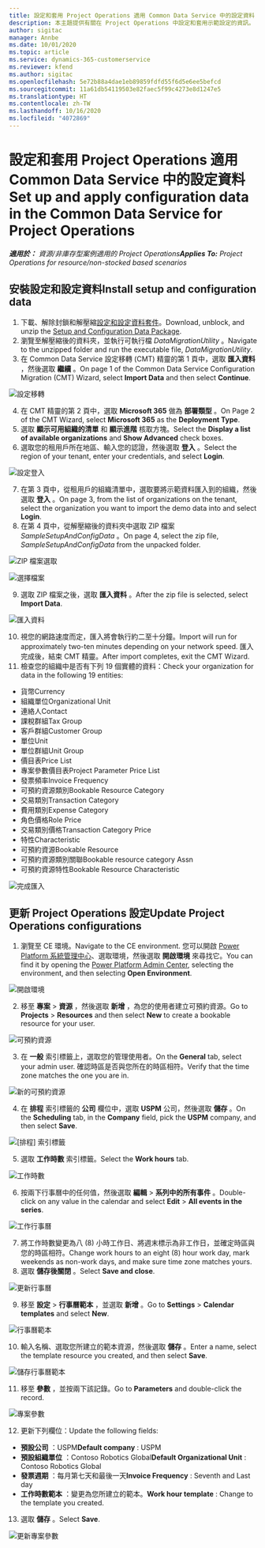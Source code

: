 ```yaml
---
title: 設定和套用 Project Operations 適用 Common Data Service 中的設定資料
description: 本主題提供有關在 Project Operations 中設定和套用示範設定的資訊。
author: sigitac
manager: Annbe
ms.date: 10/01/2020
ms.topic: article
ms.service: dynamics-365-customerservice
ms.reviewer: kfend
ms.author: sigitac
ms.openlocfilehash: 5e72b88a4dae1eb89859fdfd55f6d5e6ee5befcd
ms.sourcegitcommit: 11a61db54119503e82faec5f99c4273e8d1247e5
ms.translationtype: HT
ms.contentlocale: zh-TW
ms.lasthandoff: 10/16/2020
ms.locfileid: "4072869"
---
```

# <a name="set-up-and-apply-configuration-data-in-the-common-data-service-for-project-operations"></a><span data-ttu-id="b9665-103">設定和套用 Project Operations 適用 Common Data Service 中的設定資料</span><span class="sxs-lookup"><span data-stu-id="b9665-103">Set up and apply configuration data in the Common Data Service for Project Operations</span></span>

<span data-ttu-id="b9665-104">_**適用於：** 資源/非庫存型案例適用的 Project Operations_</span><span class="sxs-lookup"><span data-stu-id="b9665-104">_**Applies To:** Project Operations for resource/non-stocked based scenarios_</span></span>

## <a name="install-setup-and-configuration-data"></a><span data-ttu-id="b9665-105">安裝設定和設定資料</span><span class="sxs-lookup"><span data-stu-id="b9665-105">Install setup and configuration data</span></span>

1. <span data-ttu-id="b9665-106">下載、解除封鎖和解壓縮[設定和設定資料套件](https://download.microsoft.com/download/1/3/4/1349369c-6209-42b7-b3b4-5be0e67cacd8/ProjOpsSampleSetupData-%20Integrated%20UR1.zip)。</span><span class="sxs-lookup"><span data-stu-id="b9665-106">Download, unblock, and unzip the [Setup and Configuration Data Package](https://download.microsoft.com/download/1/3/4/1349369c-6209-42b7-b3b4-5be0e67cacd8/ProjOpsSampleSetupData-%20Integrated%20UR1.zip).</span></span>
2. <span data-ttu-id="b9665-107">瀏覽至解壓縮後的資料夾，並執行可執行檔 *DataMigrationUtility* 。</span><span class="sxs-lookup"><span data-stu-id="b9665-107">Navigate to the unzipped folder and run the executable file, *DataMigrationUtility*.</span></span>
3. <span data-ttu-id="b9665-108">在 Common Data Service 設定移轉 (CMT) 精靈的第 1 頁中，選取 **匯入資料** ，然後選取 **繼續** 。</span><span class="sxs-lookup"><span data-stu-id="b9665-108">On page 1 of the Common Data Service Configuration Migration (CMT) Wizard, select **Import Data** and then select **Continue**.</span></span>

![設定移轉](./media/1ConfigurationMigration.png)

4. <span data-ttu-id="b9665-110">在 CMT 精靈的第 2 頁中，選取 **Microsoft 365** 做為 **部署類型** 。</span><span class="sxs-lookup"><span data-stu-id="b9665-110">On Page 2 of the CMT Wizard, select **Microsoft 365** as the **Deployment Type**.</span></span>
5. <span data-ttu-id="b9665-111">選取 **顯示可用組織的清單** 和 **顯示進階** 核取方塊。</span><span class="sxs-lookup"><span data-stu-id="b9665-111">Select the **Display a list of available organizations** and **Show Advanced** check boxes.</span></span>
6. <span data-ttu-id="b9665-112">選取您的租用戶所在地區、輸入您的認證，然後選取 **登入** 。</span><span class="sxs-lookup"><span data-stu-id="b9665-112">Select the region of your tenant, enter your credentials, and select **Login**.</span></span>

![設定登入](./media/2ConfigurationSignin.png)

7. <span data-ttu-id="b9665-114">在第 3 頁中，從租用戶的組織清單中，選取要將示範資料匯入到的組織，然後選取 **登入** 。</span><span class="sxs-lookup"><span data-stu-id="b9665-114">On page 3, from the list of organizations on the tenant, select the organization you want to import the demo data into and select **Login**.</span></span>
8. <span data-ttu-id="b9665-115">在第 4 頁中，從解壓縮後的資料夾中選取 ZIP 檔案 *SampleSetupAndConfigData* 。</span><span class="sxs-lookup"><span data-stu-id="b9665-115">On page 4, select the zip file, *SampleSetupAndConfigData* from the unpacked folder.</span></span>

![ZIP 檔案選取](./media/3ZipFile.png)

![選擇檔案](./media/4SelectAFile.png)

9. <span data-ttu-id="b9665-118">選取 ZIP 檔案之後，選取 **匯入資料** 。</span><span class="sxs-lookup"><span data-stu-id="b9665-118">After the zip file is selected, select **Import Data**.</span></span>

![匯入資料​​](./media/5ImportData.png)

10. <span data-ttu-id="b9665-120">視您的網路速度而定，匯入將會執行約二至十分鐘。</span><span class="sxs-lookup"><span data-stu-id="b9665-120">Import will run for approximately two-ten minutes depending on your network speed.</span></span> <span data-ttu-id="b9665-121">匯入完成後，結束 CMT 精靈。</span><span class="sxs-lookup"><span data-stu-id="b9665-121">After import completes, exit the CMT Wizard.</span></span> 
11. <span data-ttu-id="b9665-122">檢查您的組織中是否有下列 19 個實體的資料：</span><span class="sxs-lookup"><span data-stu-id="b9665-122">Check your organization for data in the following 19 entities:</span></span>

  - <span data-ttu-id="b9665-123">貨幣</span><span class="sxs-lookup"><span data-stu-id="b9665-123">Currency</span></span>
  - <span data-ttu-id="b9665-124">組織單位</span><span class="sxs-lookup"><span data-stu-id="b9665-124">Organizational Unit</span></span>
  - <span data-ttu-id="b9665-125">連絡人</span><span class="sxs-lookup"><span data-stu-id="b9665-125">Contact</span></span>
  - <span data-ttu-id="b9665-126">課稅群組</span><span class="sxs-lookup"><span data-stu-id="b9665-126">Tax Group</span></span>
  - <span data-ttu-id="b9665-127">客戶群組</span><span class="sxs-lookup"><span data-stu-id="b9665-127">Customer Group</span></span>
  - <span data-ttu-id="b9665-128">單位</span><span class="sxs-lookup"><span data-stu-id="b9665-128">Unit</span></span>
  - <span data-ttu-id="b9665-129">單位群組</span><span class="sxs-lookup"><span data-stu-id="b9665-129">Unit Group</span></span>
  - <span data-ttu-id="b9665-130">價目表</span><span class="sxs-lookup"><span data-stu-id="b9665-130">Price List</span></span>
  - <span data-ttu-id="b9665-131">專案參數價目表</span><span class="sxs-lookup"><span data-stu-id="b9665-131">Project Parameter Price List</span></span>
  - <span data-ttu-id="b9665-132">發票頻率</span><span class="sxs-lookup"><span data-stu-id="b9665-132">Invoice Frequency</span></span>
  - <span data-ttu-id="b9665-133">可預約資源類別</span><span class="sxs-lookup"><span data-stu-id="b9665-133">Bookable Resource Category</span></span>
  - <span data-ttu-id="b9665-134">交易類別</span><span class="sxs-lookup"><span data-stu-id="b9665-134">Transaction Category</span></span>
  - <span data-ttu-id="b9665-135">費用類別</span><span class="sxs-lookup"><span data-stu-id="b9665-135">Expense Category</span></span>
  - <span data-ttu-id="b9665-136">角色價格</span><span class="sxs-lookup"><span data-stu-id="b9665-136">Role Price</span></span>
  - <span data-ttu-id="b9665-137">交易類別價格</span><span class="sxs-lookup"><span data-stu-id="b9665-137">Transaction Category Price</span></span>
  - <span data-ttu-id="b9665-138">特性</span><span class="sxs-lookup"><span data-stu-id="b9665-138">Characteristic</span></span>
  - <span data-ttu-id="b9665-139">可預約資源</span><span class="sxs-lookup"><span data-stu-id="b9665-139">Bookable Resource</span></span>
  - <span data-ttu-id="b9665-140">可預約資源類別關聯</span><span class="sxs-lookup"><span data-stu-id="b9665-140">Bookable resource category Assn</span></span>
  - <span data-ttu-id="b9665-141">可預約資源特性</span><span class="sxs-lookup"><span data-stu-id="b9665-141">Bookable Resource Characteristic</span></span>

![完成匯入](./media/6CompleteImport.png)

## <a name="update-project-operations-configurations"></a><span data-ttu-id="b9665-143">更新 Project Operations 設定</span><span class="sxs-lookup"><span data-stu-id="b9665-143">Update Project Operations configurations</span></span>

1. <span data-ttu-id="b9665-144">瀏覽至 CE 環境。</span><span class="sxs-lookup"><span data-stu-id="b9665-144">Navigate to the CE environment.</span></span> <span data-ttu-id="b9665-145">您可以開啟 [Power Platform 系統管理中心](https://admin.powerplatform.microsoft.com/environments)、選取環境，然後選取 **開啟環境** 來尋找它。</span><span class="sxs-lookup"><span data-stu-id="b9665-145">You can find it by opening the [Power Platform Admin Center](https://admin.powerplatform.microsoft.com/environments), selecting the environment, and then selecting **Open Environment**.</span></span> 

![開啟環境](./media/7OpenEnvironment.png)

2. <span data-ttu-id="b9665-147">移至 **專案** > **資源** ，然後選取 **新增** ，為您的使用者建立可預約資源。</span><span class="sxs-lookup"><span data-stu-id="b9665-147">Go to **Projects** > **Resources** and then select **New** to create a bookable resource for your user.</span></span>

![可預約資源](./media/8BookableResources.png)

3. <span data-ttu-id="b9665-149">在 **一般** 索引標籤上，選取您的管理使用者。</span><span class="sxs-lookup"><span data-stu-id="b9665-149">On the **General** tab, select your admin user.</span></span> <span data-ttu-id="b9665-150">確認時區是否與您所在的時區相符。</span><span class="sxs-lookup"><span data-stu-id="b9665-150">Verify that the time zone matches the one you are in.</span></span> 

![新的可預約資源](./media/9NewBookableResource.png)

4. <span data-ttu-id="b9665-152">在 **排程** 索引標籤的 **公司** 欄位中，選取 **USPM** 公司，然後選取 **儲存** 。</span><span class="sxs-lookup"><span data-stu-id="b9665-152">On the **Scheduling** tab, in the **Company** field, pick the **USPM** company, and then select **Save**.</span></span> 

![[排程] 索引標籤](./media/10SchedulingTab.png)

5. <span data-ttu-id="b9665-154">選取 **工作時數** 索引標籤。</span><span class="sxs-lookup"><span data-stu-id="b9665-154">Select the **Work hours** tab.</span></span>  

![工作時數](./media/11WorkHours.png)

6. <span data-ttu-id="b9665-156">按兩下行事曆中的任何值，然後選取 **編輯** > **系列中的所有事件** 。</span><span class="sxs-lookup"><span data-stu-id="b9665-156">Double-click on any value in the calendar and select **Edit** > **All events in the series**.</span></span> 

![工作行事曆](./media/12WorkCalendar.png)

7. <span data-ttu-id="b9665-158">將工作時數變更為八 (8) 小時工作日、將週末標示為非工作日，並確定時區與您的時區相符。</span><span class="sxs-lookup"><span data-stu-id="b9665-158">Change work hours to an eight (8) hour work day, mark weekends as non-work days, and make sure time zone matches yours.</span></span> 
8. <span data-ttu-id="b9665-159">選取 **儲存後關閉** 。</span><span class="sxs-lookup"><span data-stu-id="b9665-159">Select **Save and close**.</span></span>

![更新行事曆](./media/13UpdateCalendar.png)

9. <span data-ttu-id="b9665-161">移至 **設定** > **行事曆範本** ，並選取 **新增** 。</span><span class="sxs-lookup"><span data-stu-id="b9665-161">Go to **Settings** > **Calendar templates** and select **New**.</span></span>
 
 ![行事曆範本](./media/14CalendarTemplates.png)
 
 10. <span data-ttu-id="b9665-163">輸入名稱、選取您所建立的範本資源，然後選取 **儲存** 。</span><span class="sxs-lookup"><span data-stu-id="b9665-163">Enter a name, select the template resource you created, and then select **Save**.</span></span> 
 
 ![儲存行事曆範本](./media/15SaveCalendarTemplate.png)
 
 11. <span data-ttu-id="b9665-165">移至 **參數** ，並按兩下該記錄。</span><span class="sxs-lookup"><span data-stu-id="b9665-165">Go to **Parameters** and double-click the record.</span></span> 
 
 ![專案參數](./media/16ProjectParameters.png)
 
12. <span data-ttu-id="b9665-167">更新下列欄位：</span><span class="sxs-lookup"><span data-stu-id="b9665-167">Update the following fields:</span></span>

 - <span data-ttu-id="b9665-168">**預設公司** ：USPM</span><span class="sxs-lookup"><span data-stu-id="b9665-168">**Default company** : USPM</span></span>
 - <span data-ttu-id="b9665-169">**預設組織單位** ：Contoso Robotics Global</span><span class="sxs-lookup"><span data-stu-id="b9665-169">**Default Organizational Unit** : Contoso Robotics Global</span></span>
 - <span data-ttu-id="b9665-170">**發票週期** ：每月第七天和最後一天</span><span class="sxs-lookup"><span data-stu-id="b9665-170">**Invoice Frequency** : Seventh and Last day</span></span>
 - <span data-ttu-id="b9665-171">**工作時數範本** ：變更為您所建立的範本。</span><span class="sxs-lookup"><span data-stu-id="b9665-171">**Work hour template** : Change to the template you created.</span></span>

13. <span data-ttu-id="b9665-172">選取 **儲存** 。</span><span class="sxs-lookup"><span data-stu-id="b9665-172">Select **Save**.</span></span> 

![更新專案參數](./media/17UpdatedProjectParameters.png)
